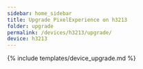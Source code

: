 ```yaml
---
sidebar: home_sidebar
title: Upgrade PixelExperience on h3213
folder: upgrade
permalink: /devices/h3213/upgrade/
device: h3213
---
```

{% include templates/device_upgrade.md %}

